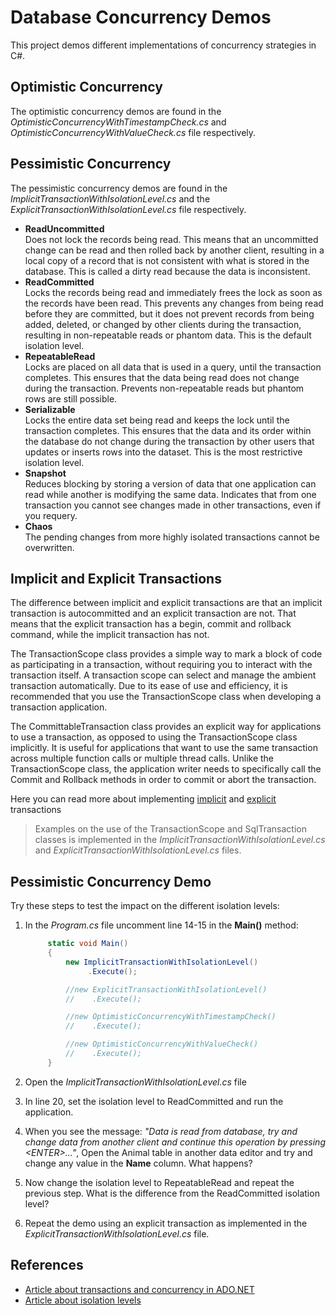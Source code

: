 # Database Concurrency Demos
This project demos different implementations of concurrency strategies in C#.

## Optimistic Concurrency
The optimistic concurrency demos are found in the *OptimisticConcurrencyWithTimestampCheck.cs* and *OptimisticConcurrencyWithValueCheck.cs* file respectively.



## Pessimistic Concurrency 
The pessimistic concurrency demos are found in the *ImplicitTransactionWithIsolationLevel.cs* and the *ExplicitTransactionWithIsolationLevel.cs* file respectively.

* **ReadUncommitted**  
Does not lock the records being read. This means that an uncommitted change can be read and then rolled back by another client, resulting in a local copy of a record that is not consistent with what is stored in the database. This is called a dirty read because the data is inconsistent.
* **ReadCommitted**  
Locks the records being read and immediately frees the lock as soon as the records have been read. This prevents any changes from being read before they are committed, but it does not prevent records from being added, deleted, or changed by other clients during the transaction, resulting in non-repeatable reads or phantom data. This is the default isolation level.
* **RepeatableRead**  
Locks are placed on all data that is used in a query, until the transaction completes. This ensures that the data being read does not change during the transaction. Prevents non-repeatable reads but phantom rows are still possible.
* **Serializable**  
Locks the entire data set being read and keeps the lock until the transaction completes. This ensures that the data and its order within the database do not change during the transaction by other users that updates or inserts rows into the dataset. This is the most restrictive isolation level.
* **Snapshot**  
Reduces blocking by storing a version of data that one application can read while another is modifying the same data. Indicates that from one transaction you cannot see changes made in other transactions, even if you requery.
* **Chaos**  
The pending changes from more highly isolated transactions cannot be overwritten.

## Implicit and Explicit Transactions
The difference between implicit and explicit transactions are that an implicit transaction is autocommitted and an explicit transaction are not. That means that the explicit transaction has a begin, commit and rollback command, while the implicit transaction has not. 

The TransactionScope class provides a simple way to mark a block of code as participating in a transaction, without requiring you to interact with the transaction itself. A transaction scope can select and manage the ambient transaction automatically. Due to its ease of use and efficiency, it is recommended that you use the TransactionScope class when developing a transaction application.

The CommittableTransaction class provides an explicit way for applications to use a transaction, as opposed to using the TransactionScope class implicitly. It is useful for applications that want to use the same transaction across multiple function calls or multiple thread calls. Unlike the TransactionScope class, the application writer needs to specifically call the Commit and Rollback methods in order to commit or abort the transaction.

Here you can read more about implementing [implicit][2] and [explicit][1] transactions 

> Examples on the use of the TransactionScope and SqlTransaction classes is implemented in the *ImplicitTransactionWithIsolationLevel.cs* and *ExplicitTransactionWithIsolationLevel.cs* files.

## Pessimistic Concurrency Demo 
Try these steps to test the impact on the different isolation levels:
1. In the *Program.cs* file uncomment line 14-15 in the **Main()** method:  

   ```csharp
        static void Main()
        {
            new ImplicitTransactionWithIsolationLevel()
                 .Execute();

            //new ExplicitTransactionWithIsolationLevel()
            //    .Execute();

            //new OptimisticConcurrencyWithTimestampCheck()
            //    .Execute();

            //new OptimisticConcurrencyWithValueCheck()
            //    .Execute();
        }
   ```
1. Open the *ImplicitTransactionWithIsolationLevel.cs* file 
1. In line 20, set the isolation level to ReadCommitted and run the application. 
1. When you see the message: *"Data is read from database, try and change data from another client and continue this operation by pressing &lt;ENTER&gt;..."*, Open the Animal table in another data editor and try and change any value in the **Name** column. What happens?  
1. Now change the isolation level to RepeatableRead and repeat the previous step. What is the difference from the ReadCommitted isolation level?
1. Repeat the demo using an explicit transaction as implemented in the *ExplicitTransactionWithIsolationLevel.cs* file. 

## References
* [Article about transactions and concurrency in ADO.NET][3]
* [Article about isolation levels][4]


[1]: https://docs.microsoft.com/en-us/dotnet/framework/data/transactions/implementing-an-explicit-transaction-using-committabletransaction
[2]: https://docs.microsoft.com/en-us/dotnet/framework/data/transactions/implementing-an-implicit-transaction-using-transaction-scope
[3]: https://docs.microsoft.com/en-us/dotnet/framework/data/adonet/transactions-and-concurrency
[4]: https://docs.microsoft.com/en-us/sql/connect/jdbc/understanding-isolation-levels?view=sql-server-2017
